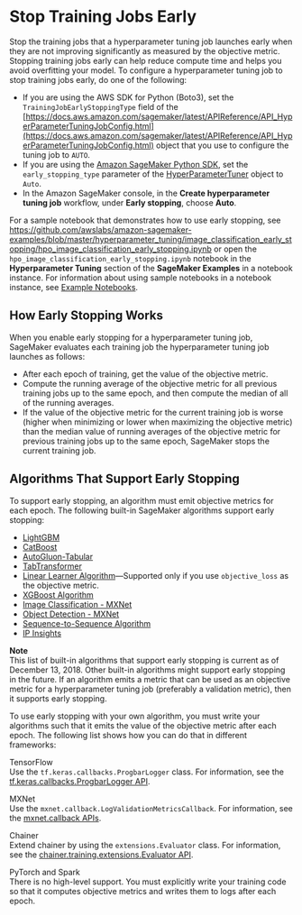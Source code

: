 # Stop Training Jobs Early<a name="automatic-model-tuning-early-stopping"></a>

Stop the training jobs that a hyperparameter tuning job launches early when they are not improving significantly as measured by the objective metric\. Stopping training jobs early can help reduce compute time and helps you avoid overfitting your model\. To configure a hyperparameter tuning job to stop training jobs early, do one of the following:
+ If you are using the AWS SDK for Python \(Boto3\), set the `TrainingJobEarlyStoppingType` field of the [https://docs.aws.amazon.com/sagemaker/latest/APIReference/API_HyperParameterTuningJobConfig.html](https://docs.aws.amazon.com/sagemaker/latest/APIReference/API_HyperParameterTuningJobConfig.html) object that you use to configure the tuning job to `AUTO`\.
+ If you are using the [Amazon SageMaker Python SDK](https://sagemaker.readthedocs.io), set the `early_stopping_type` parameter of the [HyperParameterTuner](https://sagemaker.readthedocs.io/en/stable/tuner.html) object to `Auto`\.
+ In the Amazon SageMaker console, in the **Create hyperparameter tuning job** workflow, under **Early stopping**, choose **Auto**\.

For a sample notebook that demonstrates how to use early stopping, see [https://github\.com/awslabs/amazon\-sagemaker\-examples/blob/master/hyperparameter\_tuning/image\_classification\_early\_stopping/hpo\_image\_classification\_early\_stopping\.ipynb](https://github.com/awslabs/amazon-sagemaker-examples/blob/master/hyperparameter_tuning/image_classification_early_stopping/hpo_image_classification_early_stopping.ipynb) or open the `hpo_image_classification_early_stopping.ipynb` notebook in the **Hyperparameter Tuning** section of the **SageMaker Examples** in a notebook instance\. For information about using sample notebooks in a notebook instance, see [Example Notebooks](howitworks-nbexamples.md)\.

## How Early Stopping Works<a name="automatic-tuning-early-stop-how"></a>

When you enable early stopping for a hyperparameter tuning job, SageMaker evaluates each training job the hyperparameter tuning job launches as follows:
+ After each epoch of training, get the value of the objective metric\.
+ Compute the running average of the objective metric for all previous training jobs up to the same epoch, and then compute the median of all of the running averages\.
+ If the value of the objective metric for the current training job is worse \(higher when minimizing or lower when maximizing the objective metric\) than the median value of running averages of the objective metric for previous training jobs up to the same epoch, SageMaker stops the current training job\.

## Algorithms That Support Early Stopping<a name="automatic-tuning-early-stopping-algos"></a>

To support early stopping, an algorithm must emit objective metrics for each epoch\. The following built\-in SageMaker algorithms support early stopping:
+ [LightGBM](lightgbm.md)
+ [CatBoost](catboost.md)
+ [AutoGluon\-Tabular](autogluon-tabular.md)
+ [TabTransformer](tabtransformer.md)
+ [Linear Learner Algorithm](linear-learner.md)—Supported only if you use `objective_loss` as the objective metric\.
+ [XGBoost Algorithm](xgboost.md)
+ [Image Classification \- MXNet](image-classification.md)
+ [Object Detection \- MXNet](object-detection.md)
+ [Sequence\-to\-Sequence Algorithm](seq-2-seq.md)
+ [IP Insights](ip-insights.md)

**Note**  
This list of built\-in algorithms that support early stopping is current as of December 13, 2018\. Other built\-in algorithms might support early stopping in the future\. If an algorithm emits a metric that can be used as an objective metric for a hyperparameter tuning job \(preferably a validation metric\), then it supports early stopping\.

To use early stopping with your own algorithm, you must write your algorithms such that it emits the value of the objective metric after each epoch\. The following list shows how you can do that in different frameworks:

TensorFlow  
Use the `tf.keras.callbacks.ProgbarLogger` class\. For information, see the [tf\.keras\.callbacks\.ProgbarLogger API](https://www.tensorflow.org/api_docs/python/tf/keras/callbacks/ProgbarLogger)\.

MXNet  
Use the `mxnet.callback.LogValidationMetricsCallback`\. For information, see the [mxnet\.callback APIs](https://mxnet.apache.org/versions/master/api/python/docs/api/legacy/callback/index.html)\.

Chainer  
Extend chainer by using the `extensions.Evaluator` class\. For information, see the [chainer\.training\.extensions\.Evaluator API](https://docs.chainer.org/en/v1.24.0/reference/extensions.html#evaluator)\.

PyTorch and Spark  
There is no high\-level support\. You must explicitly write your training code so that it computes objective metrics and writes them to logs after each epoch\.